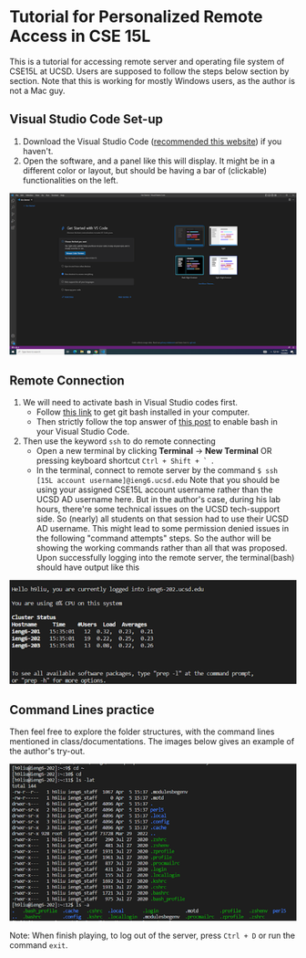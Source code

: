 # Tutorial for Personalized Remote Access in CSE 15L

This is a tutorial for accessing remote server and operating file system of CSE15L at UCSD. Users are supposed to follow the steps below section by section. Note that this is working for mostly Windows users, as the author is not a Mac guy.

## Visual Studio Code Set-up
1. Download the Visual Studio Code ([recommended this website](https://code.visualstudio.com/)) if you haven't.
2. Open the software, and a panel like this will display. It might be in a different color or layout, but should be having a bar of (clickable) functionalities on the left.

![Image](p1.png)

## Remote Connection
1. We will need to activate bash in Visual Studio codes first.
   - Follow [this link](https://gitforwindows.org/) to get git bash installed in your computer.
   - Then strictly follow the top answer of [this post](https://stackoverflow.com/questions/42606837/how-do-i-use-bash-on-windows-from-the-visual-studio-code-integrated-terminal/50527994#50527994) to enable bash in your Visual Studio Code.
2. Then use the keyword `ssh` to do remote connecting
   - Open a new terminal by clicking **Terminal** -> **New Terminal** OR pressing keyboard shortcut ```Ctrl + Shift + ` ```.
   - In the terminal, connect to remote server by the command ```$ ssh [15L account username]@ieng6.ucsd.edu``` Note that you should be using your assigned CSE15L account username rather than the UCSD AD username here. But in the author's case, during his lab hours, there're some technical issues on the UCSD tech-support side. So (nearly) all students on that session had to use their UCSD AD username. This might lead to some permission denied issues in the following "command attempts" steps. So the author will be showing the working commands rather than all that was proposed. Upon successfully logging into the remote server, the terminal(bash) should have output like this

![Image2](p2.png)

## Command Lines practice
Then feel free to explore the folder structures, with the command lines mentioned in class/documentations. The images below gives an example of the author's try-out.

![Image3](p3.png)

Note: When finish playing, to log out of the server, press `Ctrl + D` or run the command `exit`.
